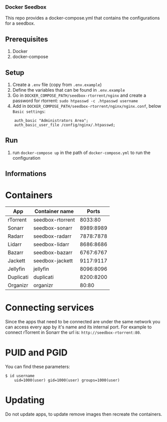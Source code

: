 ### Docker Seedbox
This repo provides a docker-compose.yml that contains the configurations for a seedbox.

## Prerequisites
1. Docker
2. docker-compose

## Setup
1. Create a `.env` file (copy from `.env.example`)
2. Define the variables that can be found in `.env.example`
3. Go in `DOCKER_COMPOSE_PATH/seedbox-rtorrent/nginx` and create a password for rtorrent: `sudo htpasswd -c .htpasswd username`
4. Add in `DOCKER_COMPOSE_PATH/seedbox-rtorrent/nginx/nginx.conf`, below `Basic settings`:
```
    auth_basic "Administrators Area";
    auth_basic_user_file /config/nginx/.htpasswd;
```

## Run
1. run `docker-compose up` in the path of `docker-compose.yml` to run the configuration

## Informations
# Containers
| App       | Container name   | Ports     |
|-----------|------------------|-----------|
| rTorrent  | seedbox-rtorrent | 8033:80   |
| Sonarr    | seedbox-sonarr   | 8989:8989 |
| Radarr    | seedbox-radarr   | 7878:7878 |
| Lidarr    | seedbox-lidarr   | 8686:8686 |
| Bazarr    | seedbox-bazarr   | 6767:6767 |
| Jackett   | seedbox-jackett  | 9117:9117 |
| Jellyfin  | jellyfin         | 8096:8096 |
| Duplicati | duplicati        | 8200:8200 |
| Organizr  | organizr         | 80:80     |

# Connecting services
Since the apps that need to be connected are under the same network you can access every app by it's name and its internal port.
For example to connect rTorrent in Sonarr the url is: `http://seedbox-rtorrent:80`.

# PUID and PGID
You can find these parameters:
```
$ id username
    uid=1000(user) gid=1000(user) groups=1000(user)
```

# Updating
Do not update apps, to update remove images then recreate the containers.